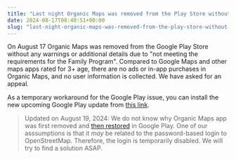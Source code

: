 ```yaml
---
title: "Last night Organic Maps was removed from the Play Store without any warnings or additional details due to \"not meeting the requirements for the Family Program\""
date: 2024-08-17T08:40:51+00:00
slug: "last-night-organic-maps-was-removed-from-the-play-store-without-any-warnings-or-additional-details-due-to-not-meeting-the-requirements-for-the-family-program"
---
```


On August 17 Organic Maps was removed from the Google Play Store without any warnings or additional details due to "not meeting the requirements for the Family Program". Compared to Google Maps and other maps apps rated for 3+ age, there are no ads or in-app purchases in Organic Maps, and no user information is collected. We have asked for an appeal. 

As a temporary workaround for the Google Play issue, you can install the new upcoming Google Play update from [this link](https://cdn.organicmaps.app/apk/OrganicMaps-24081605-GooglePlay.apk).

> Updated on August 19, 2024:
We do not know why Organic Maps app was first removed and [then restored](@/news/2024-08-18/403/index.md) in Google Play. One of our asssumptions is that it _may_ be related to the password-based login to OpenStreetMap. Therefore, the login is temporarily disabled. We will try to find a solution ASAP.
